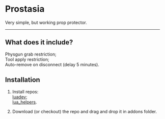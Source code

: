 # Prostasia
Very simple, but working prop protector.

<hr>

## What does it include?
Physgun grab restriction; <br>
Tool apply restriction; <br>
Auto-remove on disconnect (delay 5 minutes). <br>

## Installation
1. Install repos: <br>
  [luadev](https://github.com/Noiwex/luadev); <br>
  [lua_helpers](https://github.com/Re-Dream/lua_helpers). <br>

2. Download (or checkout) the repo and drag and drop it in addons folder.
